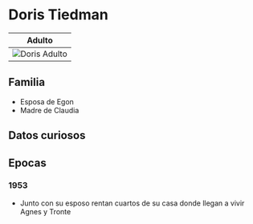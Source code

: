 # Doris Tiedman

| Adulto
| ---
| <img src="https://vignette.wikia.nocookie.net/dark-netflix/images/6/65/Doris.tiedemann.png/revision/latest?cb=20180101005417" alt="Doris Adulto">

## Familia

* Esposa de Egon
* Madre de Claudia

## Datos curiosos

## Epocas

### 1953

* Junto con su esposo rentan cuartos de su casa donde llegan a vivir Agnes y Tronte

